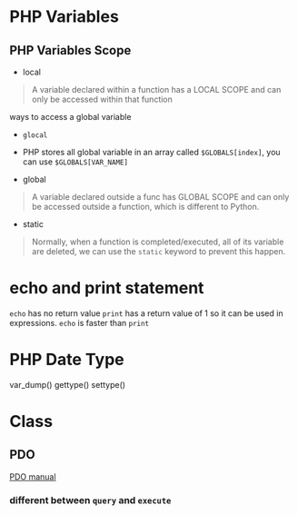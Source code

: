 # PHP Variables
## PHP Variables Scope
- local
> A variable declared within a function has a LOCAL SCOPE and can only be accessed within that function

ways to access a global variable
  - `glocal`
  - PHP stores all global variable in an array called `$GLOBALS[index]`, you can use `$GLOBALS[VAR_NAME]`

- global
> A variable declared outside a func has GLOBAL SCOPE and can only be accessed outside a function, which is different to Python.
- static
> Normally, when a function is completed/executed, all of its variable are deleted, we can use the `static` keyword to prevent this happen.

# echo and print statement
`echo` has no return value
`print` has a return value of 1 so it can be used in expressions.
`echo` is faster than `print`

# PHP Date Type
var_dump()
gettype()
settype()

# Class
## PDO
[PDO manual](http://php.net/manual/en/class.pdo.php)

### different between `query` and `execute`
